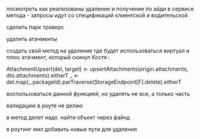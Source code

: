 
посмотреть как реализованы удаление и получение по айди в сервисе метода - запросы идут со спецификаций клиентской и водительской

сделать парк траверс

удалить атачменты

создать свой метод на удаление где будет использоваться виртуал и плюс атачмент, который скинул Костя :

AttachmentUpsert(del, target) <- upsertAttachments(origin.attachments, dto.attachments).eitherT _ <- del.map(_.packageId).parTraverse(StorageEndpoint[F].delete).eitherT

воспользоваться данной функцией, но удалять не все, а только часть

валидацию в роуте не делаю

в метод делет надо. найти объект через файнд

в роутинг ямл добавить новые пути для удаления
